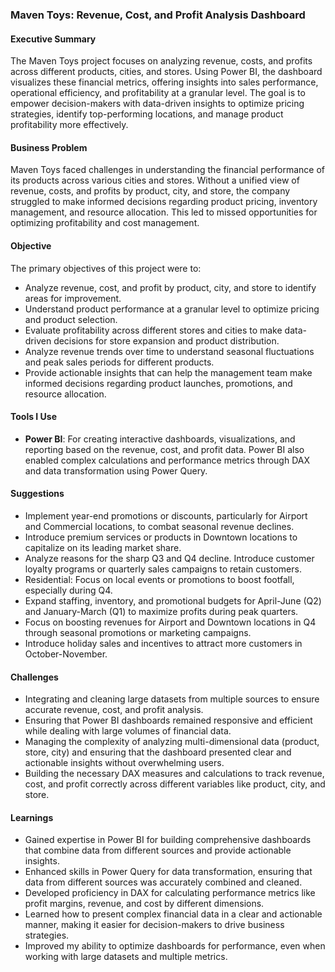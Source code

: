 ### **Maven Toys: Revenue, Cost, and Profit Analysis Dashboard**

#### **Executive Summary**
The Maven Toys project focuses on analyzing revenue, costs, and profits across different products, cities, and stores. Using Power BI, the dashboard visualizes these financial metrics, offering insights into sales performance, operational efficiency, and profitability at a granular level. The goal is to empower decision-makers with data-driven insights to optimize pricing strategies, identify top-performing locations, and manage product profitability more effectively.

#### **Business Problem**
Maven Toys faced challenges in understanding the financial performance of its products across various cities and stores. Without a unified view of revenue, costs, and profits by product, city, and store, the company struggled to make informed decisions regarding product pricing, inventory management, and resource allocation. This led to missed opportunities for optimizing profitability and cost management.

#### **Objective**
The primary objectives of this project were to:
- Analyze revenue, cost, and profit by product, city, and store to identify areas for improvement.
- Understand product performance at a granular level to optimize pricing and product selection.
- Evaluate profitability across different stores and cities to make data-driven decisions for store expansion and product distribution.
- Analyze revenue trends over time to understand seasonal fluctuations and peak sales periods for different products.
- Provide actionable insights that can help the management team make informed decisions regarding product launches, promotions, and resource allocation.

#### **Tools I Use**
- **Power BI**: For creating interactive dashboards, visualizations, and reporting based on the revenue, cost, and profit data. Power BI also enabled complex calculations and performance metrics through DAX and data transformation using Power Query.

#### **Suggestions**
- Implement year-end promotions or discounts, particularly for Airport and Commercial locations, to combat seasonal revenue declines.
- Introduce premium services or products in Downtown locations to capitalize on its leading market share.
- Analyze reasons for the sharp Q3 and Q4 decline. Introduce customer loyalty programs or quarterly sales campaigns to retain customers.
- Residential: Focus on local events or promotions to boost footfall, especially during Q4.
- Expand staffing, inventory, and promotional budgets for April-June (Q2) and January-March (Q1) to maximize profits during peak quarters.
- Focus on boosting revenues for Airport and Downtown locations in Q4 through seasonal promotions or marketing campaigns.
- Introduce holiday sales and incentives to attract more customers in October-November.

#### **Challenges**
- Integrating and cleaning large datasets from multiple sources to ensure accurate revenue, cost, and profit analysis.
- Ensuring that Power BI dashboards remained responsive and efficient while dealing with large volumes of financial data.
- Managing the complexity of analyzing multi-dimensional data (product, store, city) and ensuring that the dashboard presented clear and actionable insights without overwhelming users.
- Building the necessary DAX measures and calculations to track revenue, cost, and profit correctly across different variables like product, city, and store.

#### **Learnings**
- Gained expertise in Power BI for building comprehensive dashboards that combine data from different sources and provide actionable insights.
- Enhanced skills in Power Query for data transformation, ensuring that data from different sources was accurately combined and cleaned.
- Developed proficiency in DAX for calculating performance metrics like profit margins, revenue, and cost by different dimensions.
- Learned how to present complex financial data in a clear and actionable manner, making it easier for decision-makers to drive business strategies.
- Improved my ability to optimize dashboards for performance, even when working with large datasets and multiple metrics.
